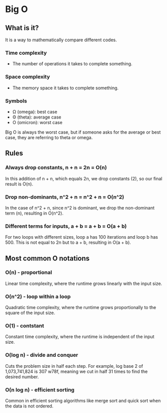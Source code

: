 # Big O

## What is it?

It is a way to mathematically compare different codes.

### Time complexity

- The number of operations it takes to complete something.

### Space complexity

- The memory space it takes to complete something.

### Symbols

- Ω (omega): best case
- Θ (theta): average case
- O (omicron): worst case

Big O is always the worst case, but if someone asks for the average or best case, they are referring to theta or omega.

## Rules

### Always drop constants, n + n = 2n = O(n)

In this addition of n + n, which equals 2n, we drop constants (2), so our final result is O(n).

### Drop non-dominants, n^2 + n = n^2 + n = O(n^2)

In the case of n^2 + n, since n^2 is dominant, we drop the non-dominant term (n), resulting in O(n^2).

### Different terms for inputs, a + b = a + b = O(a + b)

For two loops with different sizes, loop a has 100 iterations and loop b has 500. This is not equal to 2n but to a + b, resulting in O(a + b).

## Most common O notations

### O(n) - proportional
Linear time complexity, where the runtime grows linearly with the input size.

### O(n^2) - loop within a loop
Quadratic time complexity, where the runtime grows proportionally to the square of the input size.

### O(1) - contstant
Constant time complexity, where the runtime is independent of the input size.

### O(log n) - divide and conquer
Cuts the problem size in half each step. For example, log base 2 of 1,073,741,824 is 307
w78f, meaning we cut in half 31 times to find the desired number.

### O(n log n) - efficient sorting
Common in efficient sorting algorithms like merge sort and quick sort when the data is not ordered.